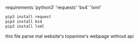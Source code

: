 requirements 'python3' 'requests' 'bs4' 'lxml'
```xml
pip3 install request
pip3 install bs4
pip3 install lxml
```
this file parse mal website's topanime's webpage without api
